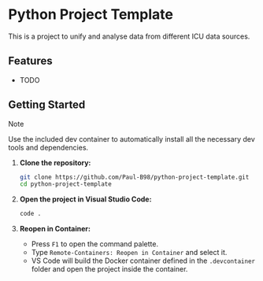 # Python Project Template

This is a project to unify and analyse data from different ICU data sources.

## Features

- TODO

## Getting Started

> [!NOTE]
> Use the included dev container to automatically install all the necessary dev tools and dependencies.

1. **Clone the repository:**
    ```sh
    git clone https://github.com/Paul-B98/python-project-template.git
    cd python-project-template
    ```

2. **Open the project in Visual Studio Code:**
    ```sh
    code .
    ```

3. **Reopen in Container:**
    - Press `F1` to open the command palette.
    - Type `Remote-Containers: Reopen in Container` and select it.
    - VS Code will build the Docker container defined in the `.devcontainer` folder and open the project inside the container.
